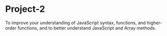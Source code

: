# Project-2
To improve your understanding of JavaScript syntax, functions, and higher-order functions, and to better understand JavaScript and Array methods.
